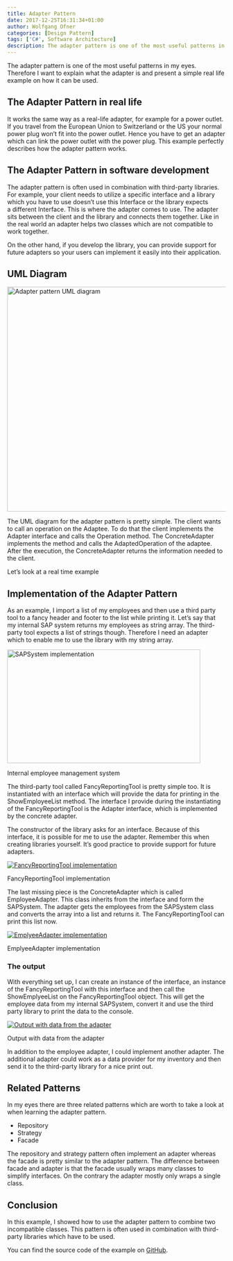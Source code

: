 ```yaml
---
title: Adapter Pattern
date: 2017-12-25T16:31:34+01:00
author: Wolfgang Ofner
categories: [Design Pattern]
tags: ['C#', Software Architecture]
description: The adapter pattern is one of the most useful patterns in my eyes. Therefore I want to explain what the adapter is and present a simple real life example on how it can be used.
---
```

The adapter pattern is one of the most useful patterns in my eyes. Therefore I want to explain what the adapter is and present a simple real life example on how it can be used.

## The Adapter Pattern in real life

It works the same way as a real-life adapter, for example for a power outlet. If you travel from the European Union to Switzerland or the US your normal power plug won&#8217;t fit into the power outlet. Hence you have to get an adapter which can link the power outlet with the power plug. This example perfectly describes how the adapter pattern works.

## The Adapter Pattern in software development

The adapter pattern is often used in combination with third-party libraries. For example, your client needs to utilize a specific interface and a library which you have to use doesn’t use this Interface or the library expects a different Interface. This is where the adapter comes to use. The adapter sits between the client and the library and connects them together. Like in the real world an adapter helps two classes which are not compatible to work together.

On the other hand, if you develop the library, you can provide support for future adapters so your users can implement it easily into their application.

## UML Diagram

[<img loading="lazy" class="aligncenter wp-image-494" src="/assets/img/posts/2017/12/Adapter-pattern-UML-diagram.jpg" alt="Adapter pattern UML diagram" width="700" height="518" />](/assets/img/posts/2017/12/Adapter-pattern-UML-diagram.jpg)

The UML diagram for the adapter pattern is pretty simple. The client wants to call an operation on the Adaptee. To do that the client implements the Adapter interface and calls the Operation method. The ConcreteAdapter implements the method and calls the AdaptedOperation of the adaptee. After the execution, the ConcreteAdapter returns the information needed to the client.

Let&#8217;s look at a real time example

## Implementation of the Adapter Pattern

As an example, I import a list of my employees and then use a third party tool to a fancy header and footer to the list while printing it. Let&#8217;s say that my internal SAP system returns my employees as string array. The third-party tool expects a list of strings though. Therefore I need an adapter which to enable me to use the library with my string array.

<div class="col-12 col-sm-10 aligncenter">
  <a href="/assets/img/posts/2017/12/SAP.png"><img loading="lazy" src="/assets/img/posts/2017/12/SAP.png" alt="SAPSystem implementation" width="445" height="262"  /></a>
  
  <p>
    Internal employee management system
  </p>
</div>

The third-party tool called FancyReportingTool is pretty simple too. It is instantiated with an interface which will provide the data for printing in the ShowEmployeeList method. The interface I provide during the instantiating of the FancyReportingTool is the Adapter interface, which is implemented by the concrete adapter.

The constructor of the library asks for an interface. Because of this interface, it is possible for me to use the adapter. Remember this when creating libraries yourself. It&#8217;s good practice to provide support for future adapters.

<div class="col-12 col-sm-10 aligncenter">
  <a href="/assets/img/posts/2017/12/FancyReportingTool.png"><img loading="lazy" src="/assets/img/posts/2017/12/FancyReportingTool.png" alt="FancyReportingTool implementation" /></a>
  
  <p>
    FancyReportingTool implementation
  </p>
</div>

The last missing piece is the ConcreteAdapter which is called EmployeeAdapter. This class inherits from the interface and form the SAPSystem. The adapter gets the employees from the SAPSystem class and converts the array into a list and returns it. The FancyReportingTool can print this list now.

<div class="col-12 col-sm-10 aligncenter">
  <a href="/assets/img/posts/2017/12/EmplyeeAdapter.png"><img loading="lazy" src="/assets/img/posts/2017/12/EmplyeeAdapter.png" alt="EmplyeeAdapter implementation" /></a>
  
  <p>
    EmplyeeAdapter implementation
  </p>
</div>

### The output

With everything set up, I can create an instance of the interface, an instance of the FancyReportingTool with this interface and then call the ShowEmplyeeList on the FancyReportingTool object. This will get the employee data from my internal SAPSystem, convert it and use the third party library to print the data to the console.

<div class="col-12 col-sm-10 aligncenter">
  <a href="/assets/img/posts/2017/12/Output.png"><img loading="lazy" src="/assets/img/posts/2017/12/Output.png" alt="Output with data from the adapter" /></a>
  
  <p>
    Output with data from the adapter
  </p>
</div>

In addition to the employee adapter, I could implement another adapter. The additional adapter could work as a data provider for my inventory and then send it to the third-party library for a nice print out.

## Related Patterns

In my eyes there are three related patterns which are worth to take a look at when learning the adapter pattern.

  * Repository
  * Strategy
  * Facade

The repository and strategy pattern often implement an adapter whereas the facade is pretty similar to the adapter pattern. The difference between facade and adapter is that the facade usually wraps many classes to simplify interfaces. On the contrary the adapter mostly only wraps a single class.

## Conclusion

In this example, I showed how to use the adapter pattern to combine two incompatible classes. This pattern is often used in combination with third-party libraries which have to be used.

You can find the source code of the example on <a href="https://github.com/WolfgangOfner/AdapterPattern" target="_blank" rel="noopener">GitHub</a>.